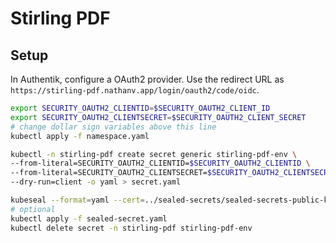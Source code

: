 # Stirling PDF

## Setup

In Authentik, configure a OAuth2 provider. Use the redirect URL as
`https://stirling-pdf.nathanv.app/login/oauth2/code/oidc`.

```bash
export SECURITY_OAUTH2_CLIENTID=$SECURITY_OAUTH2_CLIENT_ID
export SECURITY_OAUTH2_CLIENTSECRET=$SECURITY_OAUTH2_CLIENT_SECRET
# change dollar sign variables above this line
kubectl apply -f namespace.yaml

kubectl -n stirling-pdf create secret generic stirling-pdf-env \
--from-literal=SECURITY_OAUTH2_CLIENTID=$SECURITY_OAUTH2_CLIENTID \
--from-literal=SECURITY_OAUTH2_CLIENTSECRET=$SECURITY_OAUTH2_CLIENTSECRET \
--dry-run=client -o yaml > secret.yaml

kubeseal --format=yaml --cert=../sealed-secrets/sealed-secrets-public-key.pem < secret.yaml > sealed-secret.yaml
# optional
kubectl apply -f sealed-secret.yaml
kubectl delete secret -n stirling-pdf stirling-pdf-env
```
